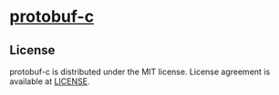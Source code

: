 # [protobuf-c](https://github.com/protobuf-c/protobuf-c)

## License
protobuf-c is distributed under the MIT license.
License agreement is available at [LICENSE](LICENSE).
